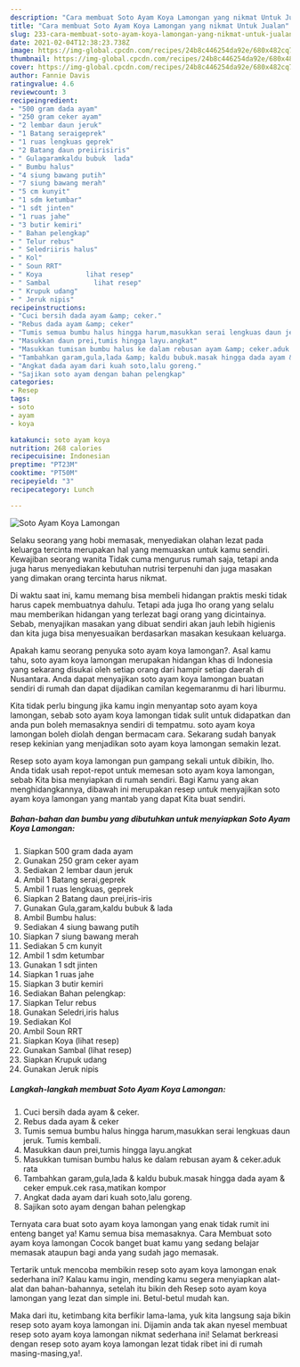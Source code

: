 ```yaml
---
description: "Cara membuat Soto Ayam Koya Lamongan yang nikmat Untuk Jualan"
title: "Cara membuat Soto Ayam Koya Lamongan yang nikmat Untuk Jualan"
slug: 233-cara-membuat-soto-ayam-koya-lamongan-yang-nikmat-untuk-jualan
date: 2021-02-04T12:38:23.738Z
image: https://img-global.cpcdn.com/recipes/24b8c446254da92e/680x482cq70/soto-ayam-koya-lamongan-foto-resep-utama.jpg
thumbnail: https://img-global.cpcdn.com/recipes/24b8c446254da92e/680x482cq70/soto-ayam-koya-lamongan-foto-resep-utama.jpg
cover: https://img-global.cpcdn.com/recipes/24b8c446254da92e/680x482cq70/soto-ayam-koya-lamongan-foto-resep-utama.jpg
author: Fannie Davis
ratingvalue: 4.6
reviewcount: 3
recipeingredient:
- "500 gram dada ayam"
- "250 gram ceker ayam"
- "2 lembar daun jeruk"
- "1 Batang seraigeprek"
- "1 ruas lengkuas geprek"
- "2 Batang daun preiirisiris"
- " Gulagaramkaldu bubuk  lada"
- " Bumbu halus"
- "4 siung bawang putih"
- "7 siung bawang merah"
- "5 cm kunyit"
- "1 sdm ketumbar"
- "1 sdt jinten"
- "1 ruas jahe"
- "3 butir kemiri"
- " Bahan pelengkap"
- " Telur rebus"
- " Seledriiris halus"
- " Kol"
- " Soun RRT"
- " Koya           lihat resep"
- " Sambal           lihat resep"
- " Krupuk udang"
- " Jeruk nipis"
recipeinstructions:
- "Cuci bersih dada ayam &amp; ceker."
- "Rebus dada ayam &amp; ceker"
- "Tumis semua bumbu halus hingga harum,masukkan serai lengkuas daun jeruk. Tumis kembali."
- "Masukkan daun prei,tumis hingga layu.angkat"
- "Masukkan tumisan bumbu halus ke dalam rebusan ayam &amp; ceker.aduk rata"
- "Tambahkan garam,gula,lada &amp; kaldu bubuk.masak hingga dada ayam &amp; ceker empuk.cek rasa,matikan kompor"
- "Angkat dada ayam dari kuah soto,lalu goreng."
- "Sajikan soto ayam dengan bahan pelengkap"
categories:
- Resep
tags:
- soto
- ayam
- koya

katakunci: soto ayam koya 
nutrition: 268 calories
recipecuisine: Indonesian
preptime: "PT23M"
cooktime: "PT50M"
recipeyield: "3"
recipecategory: Lunch

---
```



![Soto Ayam Koya Lamongan](https://img-global.cpcdn.com/recipes/24b8c446254da92e/680x482cq70/soto-ayam-koya-lamongan-foto-resep-utama.jpg)

Selaku seorang yang hobi memasak, menyediakan olahan lezat pada keluarga tercinta merupakan hal yang memuaskan untuk kamu sendiri. Kewajiban seorang  wanita Tidak cuma mengurus rumah saja, tetapi anda juga harus menyediakan kebutuhan nutrisi terpenuhi dan juga masakan yang dimakan orang tercinta harus nikmat.

Di waktu  saat ini, kamu memang bisa membeli hidangan praktis meski tidak harus capek membuatnya dahulu. Tetapi ada juga lho orang yang selalu mau memberikan hidangan yang terlezat bagi orang yang dicintainya. Sebab, menyajikan masakan yang dibuat sendiri akan jauh lebih higienis dan kita juga bisa menyesuaikan berdasarkan masakan kesukaan keluarga. 



Apakah kamu seorang penyuka soto ayam koya lamongan?. Asal kamu tahu, soto ayam koya lamongan merupakan hidangan khas di Indonesia yang sekarang disukai oleh setiap orang dari hampir setiap daerah di Nusantara. Anda dapat menyajikan soto ayam koya lamongan buatan sendiri di rumah dan dapat dijadikan camilan kegemaranmu di hari liburmu.

Kita tidak perlu bingung jika kamu ingin menyantap soto ayam koya lamongan, sebab soto ayam koya lamongan tidak sulit untuk didapatkan dan anda pun boleh memasaknya sendiri di tempatmu. soto ayam koya lamongan boleh diolah dengan bermacam cara. Sekarang sudah banyak resep kekinian yang menjadikan soto ayam koya lamongan semakin lezat.

Resep soto ayam koya lamongan pun gampang sekali untuk dibikin, lho. Anda tidak usah repot-repot untuk memesan soto ayam koya lamongan, sebab Kita bisa menyiapkan di rumah sendiri. Bagi Kamu yang akan menghidangkannya, dibawah ini merupakan resep untuk menyajikan soto ayam koya lamongan yang mantab yang dapat Kita buat sendiri.

<!--inarticleads1-->

##### Bahan-bahan dan bumbu yang dibutuhkan untuk menyiapkan Soto Ayam Koya Lamongan:

1. Siapkan 500 gram dada ayam
1. Gunakan 250 gram ceker ayam
1. Sediakan 2 lembar daun jeruk
1. Ambil 1 Batang serai,geprek
1. Ambil 1 ruas lengkuas, geprek
1. Siapkan 2 Batang daun prei,iris-iris
1. Gunakan  Gula,garam,kaldu bubuk &amp; lada
1. Ambil  Bumbu halus:
1. Sediakan 4 siung bawang putih
1. Siapkan 7 siung bawang merah
1. Sediakan 5 cm kunyit
1. Ambil 1 sdm ketumbar
1. Gunakan 1 sdt jinten
1. Siapkan 1 ruas jahe
1. Siapkan 3 butir kemiri
1. Sediakan  Bahan pelengkap:
1. Siapkan  Telur rebus
1. Gunakan  Seledri,iris halus
1. Sediakan  Kol
1. Ambil  Soun RRT
1. Siapkan  Koya           (lihat resep)
1. Gunakan  Sambal           (lihat resep)
1. Siapkan  Krupuk udang
1. Gunakan  Jeruk nipis




<!--inarticleads2-->

##### Langkah-langkah membuat Soto Ayam Koya Lamongan:

1. Cuci bersih dada ayam &amp; ceker.
1. Rebus dada ayam &amp; ceker
1. Tumis semua bumbu halus hingga harum,masukkan serai lengkuas daun jeruk. Tumis kembali.
1. Masukkan daun prei,tumis hingga layu.angkat
1. Masukkan tumisan bumbu halus ke dalam rebusan ayam &amp; ceker.aduk rata
1. Tambahkan garam,gula,lada &amp; kaldu bubuk.masak hingga dada ayam &amp; ceker empuk.cek rasa,matikan kompor
1. Angkat dada ayam dari kuah soto,lalu goreng.
1. Sajikan soto ayam dengan bahan pelengkap




Ternyata cara buat soto ayam koya lamongan yang enak tidak rumit ini enteng banget ya! Kamu semua bisa memasaknya. Cara Membuat soto ayam koya lamongan Cocok banget buat kamu yang sedang belajar memasak ataupun bagi anda yang sudah jago memasak.

Tertarik untuk mencoba membikin resep soto ayam koya lamongan enak sederhana ini? Kalau kamu ingin, mending kamu segera menyiapkan alat-alat dan bahan-bahannya, setelah itu bikin deh Resep soto ayam koya lamongan yang lezat dan simple ini. Betul-betul mudah kan. 

Maka dari itu, ketimbang kita berfikir lama-lama, yuk kita langsung saja bikin resep soto ayam koya lamongan ini. Dijamin anda tak akan nyesel membuat resep soto ayam koya lamongan nikmat sederhana ini! Selamat berkreasi dengan resep soto ayam koya lamongan lezat tidak ribet ini di rumah masing-masing,ya!.


